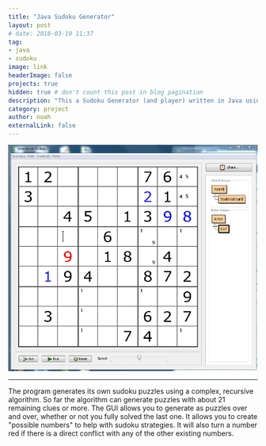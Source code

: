```yaml
---
title: "Java Sudoku Generator"
layout: post
# date: 2018-03-19 11:37
tag: 
- java 
- sudoku
image: link
headerImage: false
projects: true
hidden: true # don't count this post in blog pagination
description: "This a Sudoku Generator (and player) written in Java using the Greenfoot IDE."
category: project
author: noah
externalLink: false
---
```


![Screenshot](https://raw.githubusercontent.com/noah978/Java-Sudoku-Generator/master/SudokuExample.PNG)

---

The program generates its own sudoku puzzles using a complex, recursive algorithm. So far the algorithm can generate puzzles with about 21 remaining clues or more. The GUI allows you to generate as puzzles over and over, whether or not you fully solved the last one. It allows you to create "possible numbers" to help with sudoku strategies. It will also turn a number red if there is a direct conflict with any of the other existing numbers.
